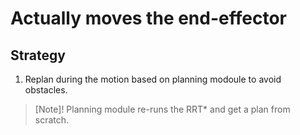 # Actually moves the end-effector


## Strategy

1. Replan during the motion based on planning modoule to avoid obstacles.

>[Note]! Planning module re-runs the RRT* and get a plan from scratch.



